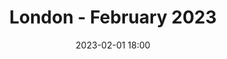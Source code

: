 ---
templateKey: 'event-page'
eventId: ebed2abe-aefb-4ad5-8c9c-edd8fb92332a
title: London - February 2023
sup: "Join us for the 1st Sitecore Technical User Group meetup of 2023, along with pizza and drinks.
Hosted at Avanade's London Office, there will be talks from experts from the Sitecore community as well as time to catch up with contacts and make new connections."
intro: "<p>**Join us for the 1st Sitecore Technical User Group meetup of 2023, along with pizza and drinks.**</p>

<p>Hosted at Avanade's London Office, there will be talks from experts from the Sitecore community as well as time to catch up with contacts and make new connections.</p>

<p>We will be following all government advice for hosting events to ensure that attendees are safe and comfortable.</p>

<p>Please sign in and RSVP at the bottom of this page, so we can keep track of numbers for food and drinks.</p>

<p>Looking forward to seeing you all there.</p>

<p>One more thing, if you're considering a new role then check out [open Avanade Sitecore careers](https://careers.avanade.com/jobsengb/SearchJobs/sitecore?3_56_3=19799).</p>"
date: 2023-02-01 18:00
dateConfirmed: true
showOnlineRsvp: false
talksTbc: true
sponsors: Avanade
venue:
  name: Avanade 
  address: 30 Cannon St, London EC4M 6XH
  position: 
  details: ""
agenda:
  - agenda-item:
    time: "18:00"
    value: Arrival and networking
  - talk:
    time: "TBC"
    who: "James Darrell - European Practice Lead (Sitecore) at Avanade"
    intro: "Lessons Learned and Experience Gained Implementing Content Hub at Scale"
    description: "TBC"    
  - talk:
    time: "TBC"
    who: "Sumith Damodaran - Sr. Product Manager, Experience Platform at Sitecore"
    intro: "Unwrapping the new Engagement Cloud JS SDK"
    description: "TBC"
  - agenda-item:
    time: "20:30"
    value: Close
meta:
  metaTitle: Sitecore User Group - London February 2023
  metaDescription: Join us for the 1st London Sitecore Technical User Group meetup of 2023
  metaKeywords: sitecore, user group, london, Avanade
---